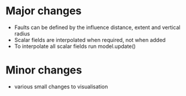 # Major changes
- Faults can be defined by the influence distance, extent and vertical radius
- Scalar fields are interpolated when required, not when added
- To interpolate all scalar fields run model.update()

# Minor changes
- various small changes to visualisation 